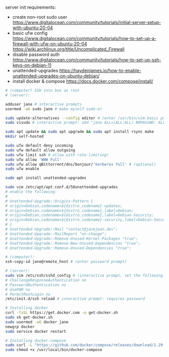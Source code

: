 server init requirements:

- create non-root sudo user https://www.digitalocean.com/community/tutorials/initial-server-setup-with-ubuntu-20-04
- basic ufw config https://www.digitalocean.com/community/tutorials/how-to-set-up-a-firewall-with-ufw-on-ubuntu-20-04 https://wiki.archlinux.org/title/Uncomplicated_Firewall
- disable password auth https://www.digitalocean.com/community/tutorials/how-to-set-up-ssh-keys-on-debian-11
- unattended-upgrades https://haydenjames.io/how-to-enable-unattended-upgrades-on-ubuntu-debian/
- install docker & compose https://docs.docker.com/compose/install/

```sh
# (computer) SSH into box as root
# (server):

adduser jane # interactive prompts
usermod -aG sudo jane # make myself sudo-er

sudo update-alternatives --config editor # (enter /usr/bin/vim.basic prompt)
sudo visudo # interactive prompt: add "jane ALL=(ALL:ALL) NOPASSWD: ALL" to the bottom of the file

sudo apt update && sudo apt upgrade && sudo apt install rsync make
mkdir self-hosted

sudo ufw default deny incoming
sudo ufw default allow outgoing
sudo ufw limit ssh # allow with rate-limiting!
sudo ufw allow 'WWW Full'
sudo ufw allow qBittorrent/dns/bonjour/'kerberos full' # (optional)
sudo ufw enable

sudo apt install unattended-upgrades

sudo vim /etc/apt/apt.conf.d/50unattended-upgrades
# enable the following:
#
# Unattended-Upgrade::Origins-Pattern {
# origin=Debian,codename=${distro_codename}-updates;
# origin=Debian,codename=${distro_codename},label=Debian;
# origin=Debian,codename=${distro_codename},label=Debian-Security;
# origin=Debian,codename=${distro_codename}-security,label=Debian-Security;
# }
# Unattended-Upgrade::Mail "contact@janejeon.dev";
# Unattended-Upgrade::MailReport "on-change";
# Unattended-Upgrade::Remove-Unused-Kernel-Packages "true";
# Unattended-Upgrade::Remove-New-Unused-Dependencies "true";
# Unattended-Upgrade::Remove-Unused-Dependencies "true";

# (computer):
ssh-copy-id jane@remote_host # (enter password prompt)

# (server):
sudo vim /etc/ssh/sshd_config # (interactive prompt, set the following:)
# ChallengeResponseAuthentication no
# PasswordAuthentication no
# UsePAM no
# PermitRootLogin no
/etc/init.d/ssh reload # interactive prompt: requires password

# Installing docker
curl -fsSL https://get.docker.com -o get-docker.sh
sudo sh get-docker.sh
sudo usermod -aG docker jane
newgrp docker
sudo service docker restart

# Installing docker-compose
sudo curl -L "https://github.com/docker/compose/releases/download/1.29.2/docker-compose-$(uname -s)-$(uname -m)" -o /usr/local/bin/docker-compose
sudo chmod +x /usr/local/bin/docker-compose
```

